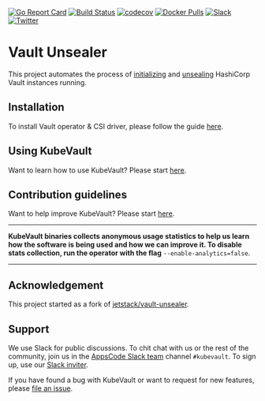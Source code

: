 [![Go Report Card](https://goreportcard.com/badge/github.com/kubevault/unsealer)](https://goreportcard.com/report/github.com/kubevault/unsealer)
[![Build Status](https://travis-ci.org/kubevault/unsealer.svg?branch=master)](https://travis-ci.org/kubevault/unsealer)
[![codecov](https://codecov.io/gh/kubevault/unsealer/branch/master/graph/badge.svg)](https://codecov.io/gh/kubevault/unsealer)
[![Docker Pulls](https://img.shields.io/docker/pulls/kubevault/vault-unsealer.svg)](https://hub.docker.com/r/kubevault/vault-unsealer/)
[![Slack](https://slack.appscode.com/badge.svg)](https://slack.appscode.com)
[![Twitter](https://img.shields.io/twitter/follow/kubevault.svg?style=social&logo=twitter&label=Follow)](https://twitter.com/intent/follow?screen_name=KubeVault)

# Vault Unsealer

This project automates the process of [initializing](https://www.vaultproject.io/docs/commands/operator/init.html) and [unsealing](https://www.vaultproject.io/docs/concepts/seal.html#unsealing) HashiCorp Vault instances running.

## Installation
To install Vault operator & CSI driver, please follow the guide [here](https://github.com/kubevault/docs/blob/master/docs/setup/README.md).

## Using KubeVault
Want to learn how to use KubeVault? Please start [here](https://github.com/kubevault/docs/blob/master/docs/guides/README.md).

## Contribution guidelines
Want to help improve KubeVault? Please start [here](https://github.com/kubevault/docs/blob/master/docs/CONTRIBUTING.md).

---

**KubeVault binaries collects anonymous usage statistics to help us learn how the software is being used and how we can improve it. To disable stats collection, run the operator with the flag** `--enable-analytics=false`.

---

## Acknowledgement
This project started as a fork of [jetstack/vault-unsealer](https://github.com/jetstack/vault-unsealer).

## Support
We use Slack for public discussions. To chit chat with us or the rest of the community, join us in the [AppsCode Slack team](https://appscode.slack.com/messages/kubevault/) channel `#kubevault`. To sign up, use our [Slack inviter](https://slack.appscode.com/).

If you have found a bug with KubeVault or want to request for new features, please [file an issue](https://github.com/kubevault/project/issues/new).
